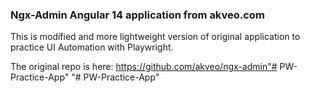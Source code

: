 ### Ngx-Admin Angular 14 application from akveo.com

This is modified and more lightweight version of original application to practice UI Automation with Playwright.

The original repo is here: https://github.com/akveo/ngx-admin"# PW-Practice-App" 
"# PW-Practice-App" 

